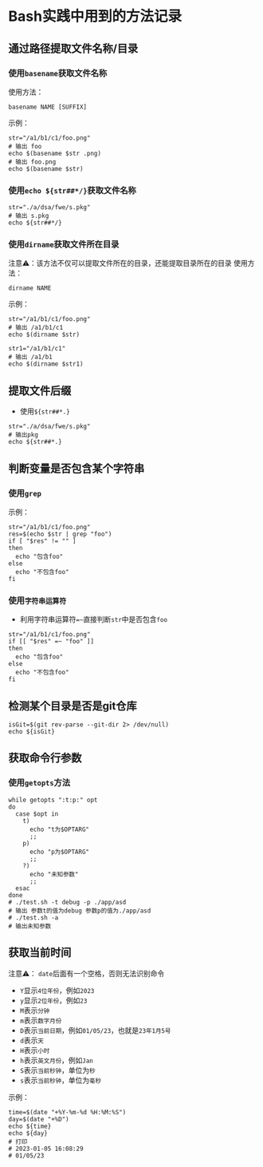 # Bash实践中用到的方法记录

## 通过路径提取文件名称/目录

### 使用`basename`获取文件名称

使用方法：

```shell
basename NAME [SUFFIX]
```
示例：
```shell
str="/a1/b1/c1/foo.png"
# 输出 foo
echo $(basename $str .png)
# 输出 foo.png
echo $(basename $str)
```
### 使用`echo ${str##*/}`获取文件名称

```shell
str="./a/dsa/fwe/s.pkg"
# 输出 s.pkg
echo ${str##*/}
```
### 使用`dirname`获取文件所在目录
注意⚠️：该方法不仅可以提取文件所在的目录，还能提取目录所在的目录
使用方法：
```shell
dirname NAME
```
示例：
```shell
str="/a1/b1/c1/foo.png"
# 输出 /a1/b1/c1
echo $(dirname $str)

str1="/a1/b1/c1"
# 输出 /a1/b1
echo $(dirname $str1)
```

## 提取文件后缀

- 使用`${str##*.}`

```shell
str="./a/dsa/fwe/s.pkg"
# 输出pkg
echo ${str##*.}
```
## 判断变量是否包含某个字符串

### 使用`grep`

示例：
```shell
str="/a1/b1/c1/foo.png"
res=$(echo $str | grep "foo")
if [ "$res" != "" ]
then
  echo "包含foo"
else
  echo "不包含foo"
fi
```

### 使用`字符串运算符`

- 利用字符串运算符`=~`直接判断`str`中是否包含`foo`

```shell
str="/a1/b1/c1/foo.png"
if [[ "$res" =~ "foo" ]]
then
  echo "包含foo"
else
  echo "不包含foo"
fi
```

## 检测某个目录是否是git仓库

```shell
isGit=$(git rev-parse --git-dir 2> /dev/null)
echo ${isGit}
```

## 获取命令行参数

### 使用`getopts`方法

```shell
while getopts ":t:p:" opt
do
  case $opt in
    t)
      echo "t为$OPTARG"
      ;;
    p)
      echo "p为$OPTARG"
      ;;
    ?)
      echo "未知参数"
      ;;
  esac
done
# ./test.sh -t debug -p ./app/asd
# 输出 参数t的值为debug 参数p的值为./app/asd
# ./test.sh -a 
# 输出未知参数
```

## 获取当前时间

注意⚠️： `date`后面有一个空格，否则无法识别命令

- `Y`显示`4位年份`，例如`2023`
- `y`显示`2位年份`，例如`23`
- `M`表示`分钟`
- `m`表示`数字月份`
- `D`表示`当前日期`，例如`01/05/23`，也就是`23年1月5号`
- `d`表示`天`
- `H`表示`小时`
- `h`表示`英文月份`，例如`Jan`
- `S`表示`当前秒钟`，单位为`秒`
- `s`表示`当前秒钟`，单位为`毫秒`

示例：

```shell
time=$(date "+%Y-%m-%d %H:%M:%S")
day=$(date "+%D")
echo ${time}
echo ${day}
# 打印
# 2023-01-05 16:08:29
# 01/05/23
```

